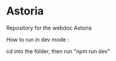 # Astoria
Repository for the webdoc Astoria


How to run in dev mode :

cd into the folder, then run "npm run dev"
